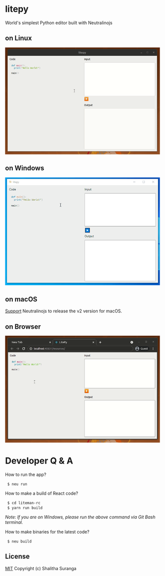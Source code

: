 # litepy
World's simplest Python editor built with Neutralinojs

## on Linux
![LitePy on Linux](media/litepy_prev_linux.gif)

## on Windows
![LitePy on Windows](media/litepy_prev_win.gif)

## on macOS
[Support](https://github.com/neutralinojs/v2-specification) Neutralinojs to release the v2 version for macOS.

## on Browser
![Liteman on Browser](media/litepy_prev_web.gif)

# Developer Q & A

How to run the app?

```
 $ neu run
```

How to make a build of React code?

```
 $ cd liteman-rc
 $ yarn run build
```

*Note: If you are on Windows, please run the above command via Git Bash terminal.*

How to make binaries for the latest code?

```
 $ neu build
```

## License

[MIT](LICENSE)
Copyright (c) Shalitha Suranga

